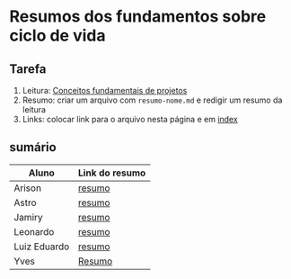 # Resumos dos fundamentos sobre ciclo de vida

## Tarefa

1. Leitura: [Conceitos fundamentais de projetos](https://sites.google.com/site/gerenciadeprojetosdeti/aulas-1/conceitos-e-fundamentos-de-gestao-de-projeto)
2. Resumo: criar um arquivo com ```resumo-nome.md``` e redigir um resumo da leitura
3. Links: colocar link para o arquivo nesta página e em [index](../../index.md)

## sumário

| Aluno | Link do resumo |
| --- | --- |
| Arison | [resumo](resumo-arison) |
| Astro | [resumo](resumo-astro) |
| Jamiry | [resumo](resumo-jamiry) |
| Leonardo | [resumo](resumo-leo) |
| Luiz Eduardo | [resumo](resumo-luizeduardo) |
| Yves | [Resumo](resumo-yves) |
